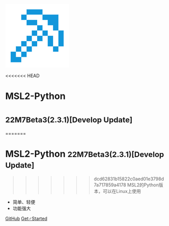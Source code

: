 ![logo](logo.png)

<<<<<<< HEAD
# MSL2-Python 
# <small>22M7Beta3(2.3.1)[Develop Update]</small>
=======
# MSL2-Python <small>22M7Beta3(2.3.1)[Develop Update]</small>

>>>>>>> dcd62831b15822c0aed01e3798d7a717859a4178
> MSL2的Python版本，可以在Linux上使用

- 简单、轻便
- 功能强大

[GitHub](https://github.com/NTFS2020/MSL2-Python)
[Get♂Started](README)

